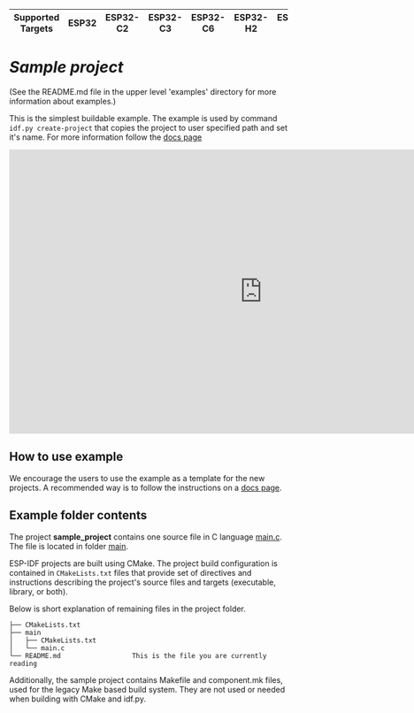 | Supported Targets | ESP32 | ESP32-C2 | ESP32-C3 | ESP32-C6 | ESP32-H2 | ESP32-P4 | ESP32-S2 | ESP32-S3 |
| ----------------- | ----- | -------- | -------- | -------- | -------- | -------- | -------- | -------- |

# _Sample project_

(See the README.md file in the upper level 'examples' directory for more information about examples.)

This is the simplest buildable example. The example is used by command `idf.py create-project`
that copies the project to user specified path and set it's name. For more information follow the [docs page](https://docs.espressif.com/projects/esp-idf/en/latest/api-guides/build-system.html#start-a-new-project)

<iframe width="914" height="514" src="https://www.youtube.com/embed/1R74bIQsdyk" title="ESP-IDF pull down como entrada digital" frameborder="0" allow="accelerometer; autoplay; clipboard-write; encrypted-media; gyroscope; picture-in-picture; web-share" referrerpolicy="strict-origin-when-cross-origin" allowfullscreen></iframe>

## How to use example

We encourage the users to use the example as a template for the new projects.
A recommended way is to follow the instructions on a [docs page](https://docs.espressif.com/projects/esp-idf/en/latest/api-guides/build-system.html#start-a-new-project).

## Example folder contents

The project **sample_project** contains one source file in C language [main.c](main/main.c). The file is located in folder [main](main).

ESP-IDF projects are built using CMake. The project build configuration is contained in `CMakeLists.txt`
files that provide set of directives and instructions describing the project's source files and targets
(executable, library, or both). 

Below is short explanation of remaining files in the project folder.

```
├── CMakeLists.txt
├── main
│   ├── CMakeLists.txt
│   └── main.c
└── README.md                  This is the file you are currently reading
```
Additionally, the sample project contains Makefile and component.mk files, used for the legacy Make based build system. 
They are not used or needed when building with CMake and idf.py.
